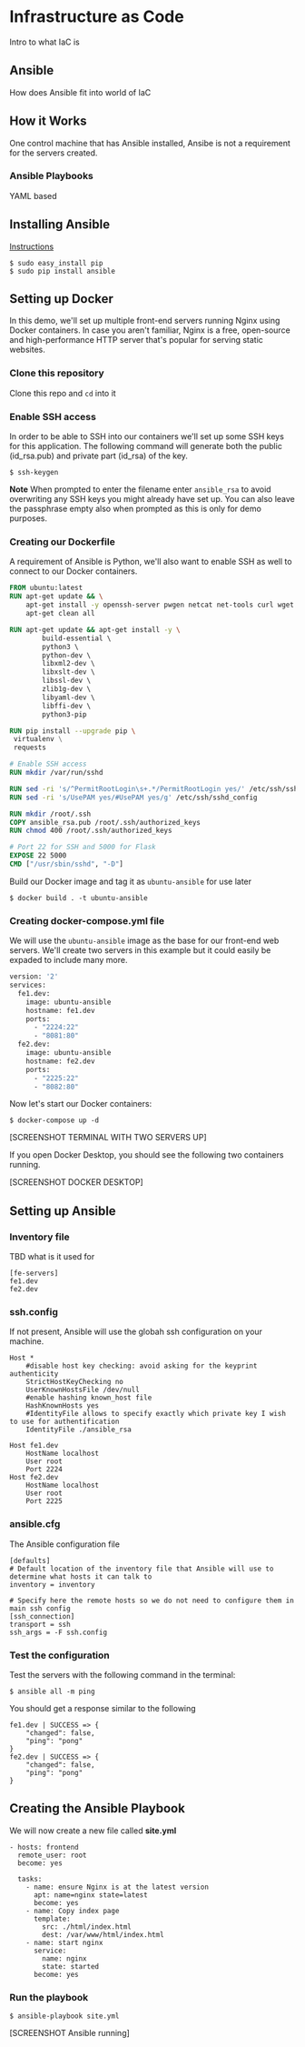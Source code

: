 # Infrastructure as Code 

Intro to what IaC is

## Ansible

How does Ansible fit into world of IaC

## How it Works

One control machine that has Ansible installed, Ansibe is not a requirement for the servers created. 

### Ansible Playbooks

YAML based 

## Installing Ansible 

[Instructions](https://docs.ansible.com/ansible/2.5/installation_guide/intro_installation.html#latest-releases-via-pip)

```
$ sudo easy_install pip
$ sudo pip install ansible
```

## Setting up Docker

In this demo, we'll set up multiple front-end servers running Nginx using Docker containers. In case you aren't familiar, Nginx is a free, open-source and high-performance HTTP server that's popular for serving static websites. 

### Clone this repository 

Clone this repo and `cd` into it

### Enable SSH access

In order to be able to SSH into our containers we'll set up some SSH keys for this application. The following command will generate both the public (id_rsa.pub) and private part (id_rsa) of the key. 

```
$ ssh-keygen
```
**Note** When prompted to enter the filename enter `ansible_rsa` to avoid overwriting any SSH keys you might already have set up. You can also leave the passphrase empty also when prompted as this is only for demo purposes.

### Creating our Dockerfile 

A requirement of Ansible is Python, we'll also want to enable SSH as well to connect to our Docker containers. 

```Dockerfile
FROM ubuntu:latest
RUN apt-get update && \
    apt-get install -y openssh-server pwgen netcat net-tools curl wget && \
    apt-get clean all

RUN apt-get update && apt-get install -y \ 
        build-essential \ 
        python3 \ 
        python-dev \ 
        libxml2-dev \ 
        libxslt-dev \ 
        libssl-dev \ 
        zlib1g-dev \ 
        libyaml-dev \ 
        libffi-dev \ 
        python3-pip

RUN pip install --upgrade pip \ 
 virtualenv \
 requests

# Enable SSH access
RUN mkdir /var/run/sshd

RUN sed -ri 's/^PermitRootLogin\s+.*/PermitRootLogin yes/' /etc/ssh/sshd_config
RUN sed -ri 's/UsePAM yes/#UsePAM yes/g' /etc/ssh/sshd_config

RUN mkdir /root/.ssh
COPY ansible_rsa.pub /root/.ssh/authorized_keys
RUN chmod 400 /root/.ssh/authorized_keys

# Port 22 for SSH and 5000 for Flask
EXPOSE 22 5000
CMD ["/usr/sbin/sshd", "-D"]
```
 
Build our Docker image and tag it as `ubuntu-ansible` for use later 
```
$ docker build . -t ubuntu-ansible
```

### Creating docker-compose.yml file 

We will use the `ubuntu-ansible` image as the base for our front-end web servers. We'll create two servers in this example but it could easily be expaded to include many more. 

```Dockerfile
version: '2'
services:
  fe1.dev:
    image: ubuntu-ansible
    hostname: fe1.dev
    ports:
      - "2224:22"
      - "8081:80"
  fe2.dev:
    image: ubuntu-ansible
    hostname: fe2.dev
    ports:
      - "2225:22"
      - "8082:80"
```

Now let's start our Docker containers: 

```
$ docker-compose up -d
```
[SCREENSHOT TERMINAL WITH TWO SERVERS UP]

If you open Docker Desktop, you should see the following two containers running. 

[SCREENSHOT DOCKER DESKTOP]

## Setting up Ansible

### Inventory file

TBD what is it used for 

```inventory
[fe-servers]
fe1.dev
fe2.dev
```

### ssh.config

If not present, Ansible will use the globah ssh configuration on your machine. 

```
Host *
    #disable host key checking: avoid asking for the keyprint authenticity
    StrictHostKeyChecking no
    UserKnownHostsFile /dev/null
    #enable hashing known_host file
    HashKnownHosts yes
    #IdentityFile allows to specify exactly which private key I wish to use for authentification
    IdentityFile ./ansible_rsa

Host fe1.dev
    HostName localhost
    User root
    Port 2224
Host fe2.dev
    HostName localhost
    User root
    Port 2225
```

### ansible.cfg

The Ansible configuration file 

```
[defaults]
# Default location of the inventory file that Ansible will use to determine what hosts it can talk to
inventory = inventory

# Specify here the remote hosts so we do not need to configure them in main ssh config
[ssh_connection]
transport = ssh
ssh_args = -F ssh.config
```

### Test the configuration 

Test the servers with the following command in the terminal: 
```
$ ansible all -m ping
```

You should get a response similar to the following 
```
fe1.dev | SUCCESS => {
    "changed": false, 
    "ping": "pong"
}
fe2.dev | SUCCESS => {
    "changed": false, 
    "ping": "pong"
}
```

## Creating the Ansible Playbook 

We will now create a new file called **site.yml**

```
- hosts: frontend
  remote_user: root
  become: yes

  tasks:
    - name: ensure Nginx is at the latest version
      apt: name=nginx state=latest
      become: yes
    - name: Copy index page
      template:
        src: ./html/index.html
        dest: /var/www/html/index.html
    - name: start nginx
      service:
        name: nginx
        state: started
      become: yes
```

### Run the playbook 

```
$ ansible-playbook site.yml
```

[SCREENSHOT Ansible running] 
